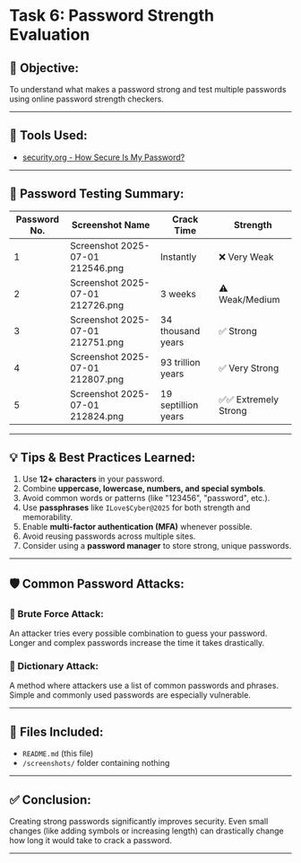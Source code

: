 # Task 6: Password Strength Evaluation

## 🔐 Objective:
To understand what makes a password strong and test multiple passwords using online password strength checkers.

---

## 🧪 Tools Used:
- [security.org - How Secure Is My Password?](https://www.security.org/how-secure-is-my-password/)

---

## 📝 Password Testing Summary:

| Password No. | Screenshot Name                         | Crack Time            | Strength         |
|--------------|------------------------------------------|------------------------|------------------|
| 1            | Screenshot 2025-07-01 212546.png         | Instantly              | ❌ Very Weak      |
| 2            | Screenshot 2025-07-01 212726.png         | 3 weeks                | ⚠️ Weak/Medium    |
| 3            | Screenshot 2025-07-01 212751.png         | 34 thousand years      | ✅ Strong         |
| 4            | Screenshot 2025-07-01 212807.png         | 93 trillion years      | ✅ Very Strong    |
| 5            | Screenshot 2025-07-01 212824.png         | 19 septillion years    | ✅✅ Extremely Strong |

---

## 💡 Tips & Best Practices Learned:

1. Use **12+ characters** in your password.
2. Combine **uppercase, lowercase, numbers, and special symbols**.
3. Avoid common words or patterns (like "123456", "password", etc.).
4. Use **passphrases** like `ILove$Cyber@2025` for both strength and memorability.
5. Enable **multi-factor authentication (MFA)** whenever possible.
6. Avoid reusing passwords across multiple sites.
7. Consider using a **password manager** to store strong, unique passwords.

---

## 🛡️ Common Password Attacks:

### 🔸 Brute Force Attack:
An attacker tries every possible combination to guess your password. Longer and complex passwords increase the time it takes drastically.

### 🔸 Dictionary Attack:
A method where attackers use a list of common passwords and phrases. Simple and commonly used passwords are especially vulnerable.

---

## 📁 Files Included:
- `README.md` (this file)
- `/screenshots/` folder containing nothing
  

---

## ✅ Conclusion:
Creating strong passwords significantly improves security. Even small changes (like adding symbols or increasing length) can drastically change how long it would take to crack a password.

---

